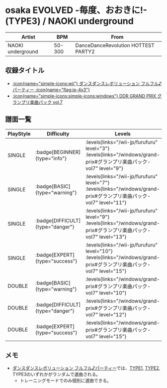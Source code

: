 # osaka EVOLVED -毎度、おおきに!- (TYPE3) / NAOKI underground

|Artist|BPM|From|
|------|---|----|
|NAOKI underground|50-300|DanceDanceRevolution HOTTEST PARTY2|

## 収録タイトル

- [:icon{name="simple-icons:wii"} ダンスダンスレボリューション フルフル♪パーティー :icon{name="flag:jp-4x3"}](/wii-jp/furufuru)
- [:icon{name="simple-icons:simple-icons:windows"} DDR GRAND PRIX グランプリ楽曲パック vol.7](/windows/grand-prix#グランプリ楽曲パック-vol7)

## 譜面一覧

|PlayStyle|Difficulty|Levels|Notes|Movie|
|---------|----------|------|-----|-----|
|SINGLE| :badge[BEGINNER]{type="info"}| :levels{links="/wii-jp/furufuru" level="3"} :levels{links="/windows/grand-prix#グランプリ楽曲パック-vol7" level="9"}|178/17||
|SINGLE| :badge[BASIC]{type="warning"}| :levels{links="/wii-jp/furufuru" level="7"} :levels{links="/windows/grand-prix#グランプリ楽曲パック-vol7" level="11"}|274/25||
|SINGLE| :badge[DIFFICULT]{type="danger"}| :levels{links="/wii-jp/furufuru" level="9"} :levels{links="/windows/grand-prix#グランプリ楽曲パック-vol7" level="13"}|375/24||
|SINGLE| :badge[EXPERT]{type="success"}| :levels{links="/wii-jp/furufuru" level="10"} :levels{links="/windows/grand-prix#グランプリ楽曲パック-vol7" level="15"}|460/79||
|DOUBLE| :badge[BASIC]{type="warning"}| :levels{links="/windows/grand-prix#グランプリ楽曲パック-vol7" level="10"}|249/30||
|DOUBLE| :badge[DIFFICULT]{type="danger"}| :levels{links="/windows/grand-prix#グランプリ楽曲パック-vol7" level="12"}|359/30||
|DOUBLE| :badge[EXPERT]{type="success"}| :levels{links="/windows/grand-prix#グランプリ楽曲パック-vol7" level="15"}|460/47||

## メモ

- [ダンスダンスレボリューション フルフル♪パーティー](/wii-jp/furufuru)では、[TYPE1](/wii-jp/furufuru/osaka-evolved-type1), [TYPE2](/wii-jp/furufuru/osaka-evolved-type2), TYPE3のいずれかがランダムで選曲される。
  - トレーニングモードでのみ個別に選曲できる。
